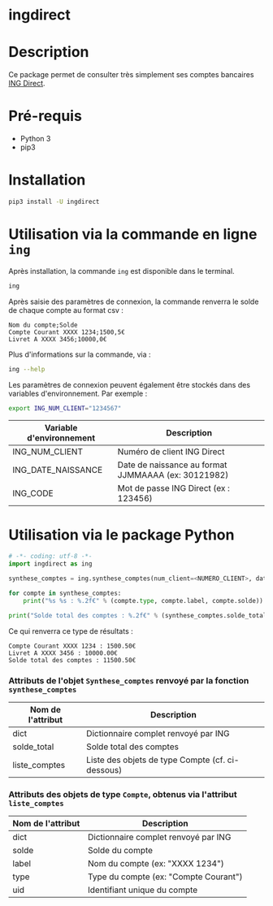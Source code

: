 # ingdirect

# Description

Ce package permet de consulter très simplement ses comptes bancaires [ING Direct](https://www.ingdirect.fr/).

# Pré-requis

- Python 3
- pip3

# Installation

```bash
pip3 install -U ingdirect
```

# Utilisation via la commande en ligne `ing`

Après installation, la commande `ing` est disponible dans le terminal.

```bash
ing
```

Après saisie des paramètres de connexion, la commande renverra le solde de chaque compte au format csv :

```csv
Nom du compte;Solde
Compte Courant XXXX 1234;1500,5€
Livret A XXXX 3456;10000,0€
```

Plus d'informations sur la commande, via :

```bash
ing --help
```

Les paramètres de connexion peuvent également être stockés dans des variables d'environnement.
Par exemple :

```bash
export ING_NUM_CLIENT="1234567"
```

Variable d'environnement    | Description
--------------------------- | ---------------------------------------
ING_NUM_CLIENT              | Numéro de client ING Direct
ING_DATE_NAISSANCE          | Date de naissance au format JJMMAAAA (ex: 30121982)
ING_CODE                    | Mot de passe ING Direct (ex : 123456)


# Utilisation via le package Python

```python
# -*- coding: utf-8 -*-
import ingdirect as ing

synthese_comptes = ing.synthese_comptes(num_client=<NUMERO_CLIENT>, date_naissance=<DATE_NAISSANCE>, code=<CODE_SECRET>)

for compte in synthese_comptes:
    print("%s %s : %.2f€" % (compte.type, compte.label, compte.solde))

print("Solde total des comptes : %.2f€" % (synthese_comptes.solde_total))

```

Ce qui renverra ce type de résultats :

```
Compte Courant XXXX 1234 : 1500.50€
Livret A XXXX 3456 : 10000.00€
Solde total des comptes : 11500.50€
```

### Attributs de l'objet `Synthese_comptes` renvoyé par la fonction `synthese_comptes`

Nom de l'attribut   | Description
------------------- | ---------------------------------------
dict                | Dictionnaire complet renvoyé par ING
solde_total         | Solde total des comptes
liste_comptes       | Liste des objets de type Compte (cf. ci-dessous)

### Attributs des objets de type `Compte`, obtenus via l'attribut `liste_comptes`

Nom de l'attribut   | Description
------------------- | ---------------------------------------
dict                | Dictionnaire complet renvoyé par ING
solde               | Solde du compte
label               | Nom du compte (ex: "XXXX 1234")
type                | Type du compte (ex: "Compte Courant")
uid                 | Identifiant unique du compte
